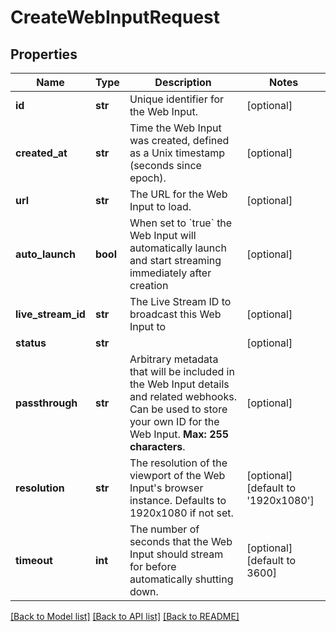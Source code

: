 # CreateWebInputRequest

## Properties
Name | Type | Description | Notes
------------ | ------------- | ------------- | -------------
**id** | **str** | Unique identifier for the Web Input. | [optional]
**created_at** | **str** | Time the Web Input was created, defined as a Unix timestamp (seconds since epoch). | [optional]
**url** | **str** | The URL for the Web Input to load. | [optional]
**auto_launch** | **bool** | When set to &#x60;true&#x60; the Web Input will automatically launch and start streaming immediately after creation | [optional]
**live_stream_id** | **str** | The Live Stream ID to broadcast this Web Input to | [optional]
**status** | **str** |  | [optional]
**passthrough** | **str** | Arbitrary metadata that will be included in the Web Input details and related webhooks. Can be used to store your own ID for the Web Input. **Max: 255 characters**. | [optional]
**resolution** | **str** | The resolution of the viewport of the Web Input&#39;s browser instance. Defaults to 1920x1080 if not set. | [optional] [default to '1920x1080']
**timeout** | **int** | The number of seconds that the Web Input should stream for before automatically shutting down. | [optional] [default to 3600]

[[Back to Model list]](../README.md#documentation-for-models) [[Back to API list]](../README.md#documentation-for-api-endpoints) [[Back to README]](../README.md)


